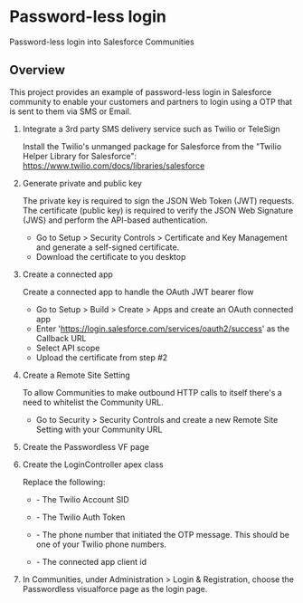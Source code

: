 Password-less login
===================
Password-less login into Salesforce Communities 


Overview
--------
This project provides an example of password-less login in Salesforce community to enable your customers and partners to login using a OTP that is sent to them via SMS or Email.


1. Integrate a 3rd party SMS delivery service such as Twilio or TeleSign

   Install the Twilio's unmanged package for Salesforce from the "Twilio Helper Library for Salesforce":
   https://www.twilio.com/docs/libraries/salesforce

2. Generate private and public key

   The private key is required to sign the JSON Web Token (JWT) requests.
   The certificate (public key) is required to verify the JSON Web Signature (JWS) and perform the API-based authentication. 
   
    - Go to Setup > Security Controls > Certificate and Key Management and generate a self-signed certificate.
    - Download the certificate to you desktop

3. Create a connected app
 
   Create a connected app to handle the OAuth JWT bearer flow

   - Go to Setup > Build > Create > Apps and create an OAuth connected app
   - Enter 'https://login.salesforce.com/services/oauth2/success' as the Callback URL
   - Select API scope
   - Upload the certificate from step #2

4. Create a Remote Site Setting

   To allow Communities to make outbound HTTP calls to itself there's a need to whitelist the Community URL. 

   - Go to Security > Security Controls and create a new Remote Site Setting with your Community URL

5. Create the Passwordless VF page

6. Create the LoginController apex class 
   
   Replace the following:
   - <YOUR ACCOUNT SID> - The Twilio Account SID
   - <YOUR AUTH TOKEN>  - The Twilio Auth Token 
   - <YOUR Twilio Phone Number> - The phone number that initiated the OTP message. This should be one of your Twilio phone numbers.

   - <CONNECTED APP CLIENT_ID> - The connected app client id 
 
7. In Communities, under Administration > Login & Registration, choose the Passwordless visualforce page as the login page. 

